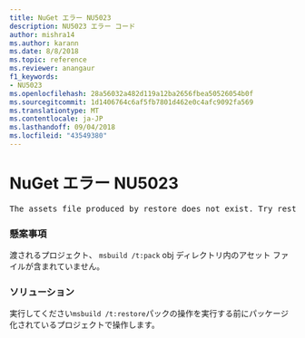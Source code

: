 ```yaml
---
title: NuGet エラー NU5023
description: NU5023 エラー コード
author: mishra14
ms.author: karann
ms.date: 8/8/2018
ms.topic: reference
ms.reviewer: anangaur
f1_keywords:
- NU5023
ms.openlocfilehash: 28a56032a482d119a12ba2656fbea50526054b0f
ms.sourcegitcommit: 1d1406764c6af5fb7801d462e0c4afc9092fa569
ms.translationtype: MT
ms.contentlocale: ja-JP
ms.lasthandoff: 09/04/2018
ms.locfileid: "43549380"
---
```

# <a name="nuget-error-nu5023"></a>NuGet エラー NU5023
<pre>The assets file produced by restore does not exist. Try restoring the project again. The expected location of the assets file is F:\project\obj\project.assets.json.</pre>

### <a name="issue"></a>懸案事項

渡されるプロジェクト、 `msbuild /t:pack` obj ディレクトリ内のアセット ファイルが含まれていません。


### <a name="solution"></a>ソリューション

実行してください`msbuild /t:restore`パックの操作を実行する前にパッケージ化されているプロジェクトで操作します。

